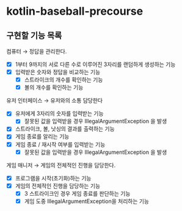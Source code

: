 # kotlin-baseball-precourse
## 구현할 기능 목록

컴퓨터 → 정답을 관리한다.

- [X]  1부터 9까지의 서로 다른 수로 이루어진 3자리를 랜덤하게 생성하는 기능
- [X]  입력받은 숫자와 정답을 비교하는 기능
    - [X]  스트라이크의 개수를 확인하는 기능
    - [X]  볼의 개수를 확인하는 기능

유저 인터페이스 → 유저와의 소통 담당한다

- [X]  유저에게 3자리의 숫자를 입력받는 기능
    - [X]  잘못된 값을 입력받을 경우 IllegalArgumentException 을 발생
- [X]  스트라이크, 볼, 낫싱의 결과를 출력하는 기능
- [X]  게임 종료를 알리는 기능
- [X]  게임 종료 / 재시작 여부를 입력받는 기능
    - [X]  잘못된 값을 입력받을 경우 IllegalArgumentException 을 발생

게임 매니저 → 게임의 전체적인 진행을 담당한다.

- [X]  프로그램을 시작(초기화)하는 기능
- [X]  게임의 전체적인 진행을 담당하는 기능
    - [X]  3 스트라이크인 경우 게임 종료를 판단하는 기능
    - [X]  게임 도중 IllegalArgumentException을 처리하는 기능